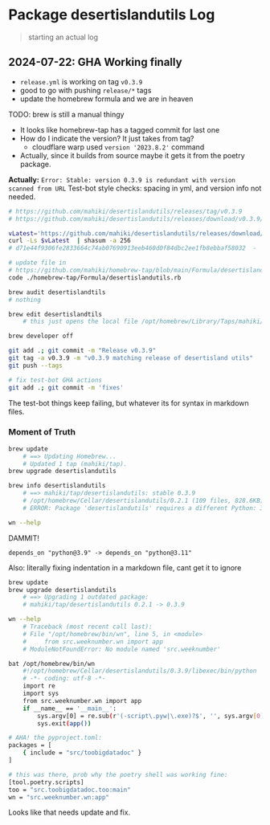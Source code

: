 # Package desertislandutils Log
>starting an actual log

## 2024-07-22: GHA Working finally
*  `release.yml` is working on tag `v0.3.9` 
*  good to go with pushing `release/*` tags
*  update the homebrew formula and we are in heaven

TODO: brew is still a manual thingy
* It looks like homebrew-tap has a tagged commit for last one
* How do I indicate the version? It just takes from tag?
    * cloudflare warp used `version '2023.8.2'` command
* Actually, since it builds from source maybe it gets it from the poetry package.

**Actually:** `Error: Stable: version 0.3.9 is redundant with version scanned from URL`
Test-bot style checks: spacing in yml, and version info not needed.

```sh
# https://github.com/mahiki/desertislandutils/releases/tag/v0.3.9
# https://github.com/mahiki/desertislandutils/releases/download/v0.3.9/desertislandutils-0.3.9.tar.gz

vLatest='https://github.com/mahiki/desertislandutils/releases/download/v0.3.9/desertislandutils-0.3.9.tar.gz'
curl -Ls $vLatest  | shasum -a 256
# d71e44f9306fe2833664c74ab07690913eeb460d0f84dbc2ee1fb8ebbaf58032  -

# update file in 
# https://github.com/mahiki/homebrew-tap/blob/main/Formula/desertislandutils.rb
code ./homebrew-tap/Formula/desertislandutils.rb

brew audit desertislandtils
# nothing

brew edit desertislandtils
    # this just opens the local file /opt/homebrew/Library/Taps/mahiki/homebrew-tap/Formula/desertislandutils.rb

brew developer off

git add .; git commit -m "Release v0.3.9"
git tag -a v0.3.9 -m "v0.3.9 matching release of desertisland utils"
git push --tags

# fix test-bot GHA actions
git add .; git commit -m 'fixes'
```

The test-bot things keep failing, but whatever its for syntax in markdown files.

### Moment of Truth
```sh
brew update
    # ==> Updating Homebrew...
    # Updated 1 tap (mahiki/tap).
brew upgrade desertislandutils

brew info desertislandutils
    # ==> mahiki/tap/desertislandutils: stable 0.3.9
    # /opt/homebrew/Cellar/desertislandutils/0.2.1 (109 files, 828.6KB) *
    # ERROR: Package 'desertislandutils' requires a different Python: 3.9.19 not in '<4.0,>=3.11'

wn --help
```
DAMMIT!

    depends_on "python@3.9" -> depends_on "python@3.11"

Also: literally fixing indentation in a markdown file, cant get it to ignore

```sh
brew update
brew upgrade desertislandutils
    # ==> Upgrading 1 outdated package:
    # mahiki/tap/desertislandutils 0.2.1 -> 0.3.9

wn --help
    # Traceback (most recent call last):
    # File "/opt/homebrew/bin/wn", line 5, in <module>
    #     from src.weeknumber.wn import app
    # ModuleNotFoundError: No module named 'src.weeknumber'

bat /opt/homebrew/bin/wn
    #!/opt/homebrew/Cellar/desertislandutils/0.3.9/libexec/bin/python
    # -*- coding: utf-8 -*-
    import re
    import sys
    from src.weeknumber.wn import app
    if __name__ == '__main__':
        sys.argv[0] = re.sub(r'(-script\.pyw|\.exe)?$', '', sys.argv[0])
        sys.exit(app())

# AHA! the pyproject.toml:
packages = [
    { include = "src/toobigdatadoc" }
]

# this was there, prob why the poetry shell was working fine:
[tool.poetry.scripts]
too = "src.toobigdatadoc.too:main"
wn = "src.weeknumber.wn:app"
```

Looks like that needs update and fix.

